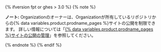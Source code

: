 {% ifversion fpt or ghes > 3.0 %}
{% note %}

**ノート:** Organizationのオーナーは、Organizationが所有しているリポジトリからの{% data variables.product.prodname_pages %}サイトの公開を制限できます。 詳しい情報については「[{% data variables.product.prodname_pages %}サイトの公開の管理](/organizations/managing-organization-settings/managing-the-publication-of-github-pages-sites-for-your-organization)」を参照してください。

{% endnote %}
{% endif %}
